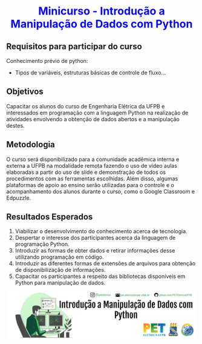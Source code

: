 <h1 Align='center'>
  <font color='blue'>
      Minicurso - Introdução a Manipulação de Dados com Python
  </font>
</h1>

## Requisitos para participar do curso
Conhecimento prévio de python:
  * Tipos de variáveis, estruturas básicas de controle de fluxo…

## Objetivos
Capacitar os alunos do curso de Engenharia Elétrica da UFPB e interessados em programação com a linguagem Python na realização de atividades envolvendo a obtenção de dados abertos e a manipulação destes.

## Metodologia
O curso será disponibilizado para a comunidade acadêmica interna e externa a UFPB na modalidade remota fazendo o uso de vídeo aulas elaboradas a partir do uso de slide e demonstração de todos os procedimentos com as ferramentas escolhidas. Além disso, algumas plataformas de apoio ao ensino serão utilizadas para o controle e o acompanhamento dos alunos durante o curso, como o Google Classroom e Edpuzzle.

## Resultados Esperados
  1. Viabilizar o desenvolvimento do conhecimento acerca de tecnologia.
  2. Despertar o interesse dos participantes acerca da linguagem de programação Python.
  3. Introduzir as formas de obter dados e retirar informações desse utilizando programação em código.
  4. Introduzir as diferentes formas de extensões de arquivos para obtenção de disponibilização de informações.
  5. Capacitar os participantes a respeito das bibliotecas disponíveis em Python para manipulação de dados.


<a href="https://github.com/PETEletricaUFPB">
  <img src="./images/tema_google_forms.jpg">
</a>
